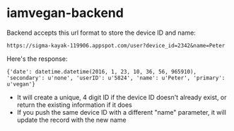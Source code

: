 # iamvegan-backend

Backend accepts this url format to store the device ID and name:

`https://sigma-kayak-119906.appspot.com/user?device_id=2342&name=Peter`

Here's the response:

```
{'date': datetime.datetime(2016, 1, 23, 10, 36, 56, 965910), 'secondary': u'none', 'userID': u'5824', 'name': u'Peter', 'primary': u'vegan'}
```

- It will create a unique, 4 digit ID if the device ID doesn't already exist, or return the existing information if it does
- If you push the same device ID with a different "name" parameter, it will update the record with the new name
